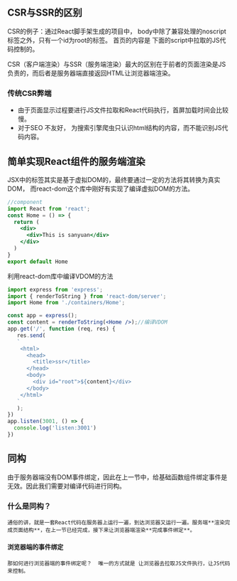 ## CSR与SSR的区别

CSR的例子：通过React脚手架生成的项目中， body中除了兼容处理的noscript标签之外，只有一个id为root的标签。  首页的内容是  下面的script中拉取的JS代码控制的。 

​	CSR（客户端渲染）与SSR（服务端渲染）最大的区别在于前者的页面渲染是JS负责的，而后者是服务器端直接返回HTML让浏览器端渲染。

### 传统CSR弊端

- 由于页面显示过程要进行JS文件拉取和React代码执行，首屏加载时间会比较慢。
-  对于SEO 不友好， 为搜索引擎爬虫只认识html结构的内容，而不能识别JS代码内容。 

## 简单实现React组件的服务端渲染

 JSX中的标签其实是基于虚拟DOM的，最终要通过一定的方法将其转换为真实DOM， 而react-dom这个库中刚好有实现了编译虚拟DOM的方法。

```jsx
//component
import React from 'react';
const Home = () => {
  return (
    <div>
      <div>This is sanyuan</div>
    </div>
  )
}
export default Home
```

利用react-dom库中编译VDOM的方法

```jsx
import express from 'express';
import { renderToString } from 'react-dom/server';
import Home from './containers/Home';

const app = express();
const content = renderToString(<Home />);//编译VDOM
app.get('/', function (req, res) {
   res.send(
   `
    <html>
      <head>
        <title>ssr</title>
      </head>
      <body>
        <div id="root">${content}</div>
      </body>
    </html>
   `
   );
})
app.listen(3001, () => {
  console.log('listen:3001')
})
```

## 同构

​	由于服务器端没有DOM事件绑定，因此在上一节中，给基础函数组件绑定事件是无效。因此我们需要对编译代码进行同构。

### 什么是同构？

 	通俗的讲，就是一套React代码在服务器上运行一遍，到达浏览器又运行一遍。服务端**渲染完成页面结构**，在上一节已经完成，接下来让浏览器端渲染**完成事件绑定**。 

####  浏览器端的事件绑定 

  	那如何进行浏览器端的事件绑定呢？  唯一的方式就是 让浏览器去拉取JS文件执行，让JS代码来控制。 

